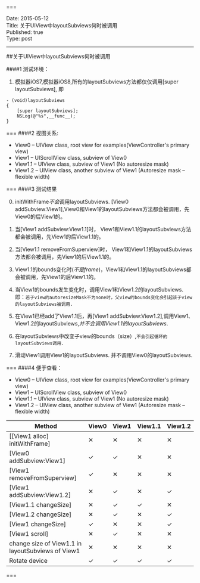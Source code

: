 ===

Date: 2015-05-12  
Title: 关于UIView中layoutSubviews何时被调用  
Published: true  
Type: post  

---
##关于UIView中layoutSubviews何时被调用



####1 测试环境：

1. 模拟器iOS7,模拟器iOS8,所有的layoutSubviews方法都仅仅调用[super layoutSubviews], 即 

```
- (void)layoutSubviews
{
    [super layoutSubviews];
    NSLog(@"%s",__func__);
}

```

===
####2 视图关系:

* View0 – UIView class, root view for examples(ViewController's primary view)
* View1 – UIScrollView class, subview of View0
* View1.1 – UIView class, subview of View1 (No autoresize mask)
* View1.2 – UIView class, another subview of View1 (Autoresize mask – flexible width)


===
####3 测试结果

0. initWithFrame*不会*调用layoutSubviews.  [View0 addSubview:View1],View0和View1的layoutSubviews方法都会被调用，先View0的后View1的。




1. 当[View1 addSubview:View1.1]时， View1和View1.1的layoutSubviews方法都会被调用，先View1的后View1.1的。



2.  当[View1.1 removeFromSuperview]时， View1和View1.1的layoutSubviews方法都会被调用，先View1的后View1.1的。



3.  View1.1的bounds变化时(*不是frame*)，View1和View1.1的layoutSubviews都会被调用，先View1的后View1.1的。




4.  当View1的bounds发生变化时，调用View1和View1.2的layoutSubviews. 即：`若子view的autoresizeMask不为none时，父view的bounds变化会引起该子view的layoutSubviews被调用.`



5.  在View1已经add了View1.1后，再[View1 addSubview:View1.2],调用View1、View1.2的layoutSubviews,*并不会调用View1.1的layoutSubviews*.


6. 在layoutSubviews中改变子view的bounds（size）,`不会引起循环的layoutSubviews调用.`


7. 滑动View1调用View1的layoutSubviews. 并不调用View0的layoutSubviews.

===
####4 便于查看：

* View0 – UIView class, root view for examples(ViewController's primary view)
* View1 – UIScrollView class, subview of View0
* View1.1 – UIView class, subview of View1 (No autoresize mask)
* View1.2 – UIView class, another subview of View1 (Autoresize mask – flexible width)




|    Method    | View0 | View1 | View1.1 | View1.2 |
| ------------ | ------------- | ------------ |------------- | ------------ |
| [[View1 alloc] initWithFrame] | ✕  |✕ |✕  | ✕ |
| [View0 addSubview:View1] |  ✓  | ✓ |✕  | ✕ |
| [View1 removeFromSuperview]| ✓  | ✕ |✕  | ✕ |
| [View1 addSubview:View1.2]| ✕  | ✓ |✕  | ✓ |
| [View1.1 changeSize]| ✕  | ✓ |✓  | ✕ |
| [View1.2 changeSize]| ✕  | ✓ |✕  | ✓ |
| [View1 changeSize]| ✓  | ✕ |✕  | ✓ |
| [View1 scroll]| ✕  | ✓ |✕  | ✕ |
| change size of View1.1 in layoutSubviews of View1| ✕  | ✕ |✕  | ✕ |
| Rotate device | ✓  | ✓ |✓  | ✓ |


===


